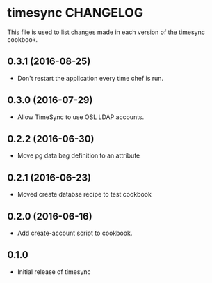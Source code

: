 timesync CHANGELOG
==================
This file is used to list changes made in each version of the
timesync cookbook.

0.3.1 (2016-08-25)
------------------
- Don't restart the application every time chef is run.

0.3.0 (2016-07-29)
------------------
- Allow TimeSync to use OSL LDAP accounts.

0.2.2 (2016-06-30)
------------------
- Move pg data bag definition to an attribute

0.2.1 (2016-06-23)
------------------
- Moved create databse recipe to test cookbook

0.2.0 (2016-06-16)
------------------
- Add create-account script to cookbook.

0.1.0
-----
- Initial release of timesync

